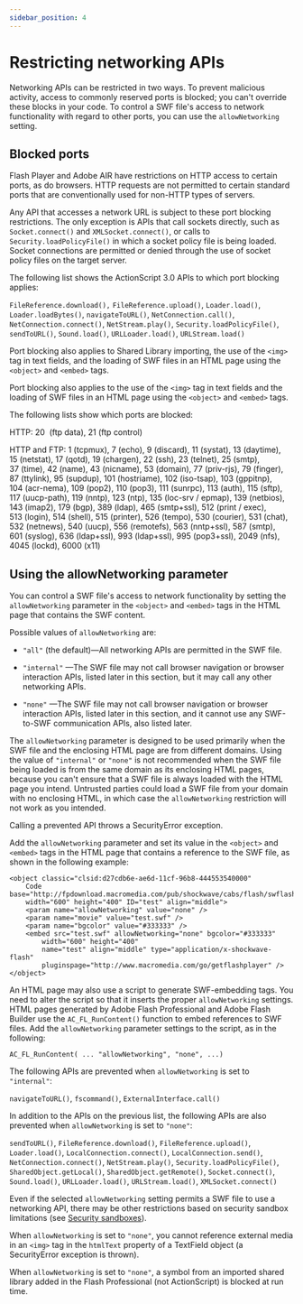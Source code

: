 ```yaml
---
sidebar_position: 4
---
```


# Restricting networking APIs

Networking APIs can be restricted in two ways. To prevent malicious activity,
access to commonly reserved ports is blocked; you can't override these blocks in
your code. To control a SWF file's access to network functionality with regard
to other ports, you can use the `allowNetworking` setting.

## Blocked ports

Flash Player and Adobe AIR have restrictions on HTTP access to certain ports, as
do browsers. HTTP requests are not permitted to certain standard ports that are
conventionally used for non-HTTP types of servers.

Any API that accesses a network URL is subject to these port blocking
restrictions. The only exception is APIs that call sockets directly, such as
`Socket.connect()` and `XMLSocket.connect()`, or calls to
`Security.loadPolicyFile()` in which a socket policy file is being loaded.
Socket connections are permitted or denied through the use of socket policy
files on the target server.

The following list shows the ActionScript 3.0 APIs to which port blocking
applies:

`FileReference.download(),` `FileReference.upload()`, `Loader.load()`,
`Loader.loadBytes()`, `navigateToURL()`, `NetConnection.call()`,
`NetConnection.connect()`, `NetStream.play()`, `Security.loadPolicyFile()`,
`sendToURL()`, `Sound.load()`, `URLLoader.load()`, `URLStream.load()`

Port blocking also applies to Shared Library importing, the use of the `<img>`
tag in text fields, and the loading of SWF files in an HTML page using the
`<object>` and `<embed>` tags.

Port blocking also applies to the use of the `<img>` tag in text fields and the
loading of SWF files in an HTML page using the `<object>` and `<embed>` tags.

The following lists show which ports are blocked:

HTTP: 20  (ftp data), 21 (ftp control)

HTTP and FTP: 1 (tcpmux), 7 (echo), 9 (discard), 11 (systat), 13 (daytime),
15 (netstat), 17 (qotd), 19 (chargen), 22 (ssh), 23 (telnet), 25 (smtp),
37 (time), 42 (name), 43 (nicname), 53 (domain), 77 (priv-rjs), 79 (finger),
87 (ttylink), 95 (supdup), 101 (hostriame), 102 (iso-tsap), 103 (gppitnp),
104 (acr-nema), 109 (pop2), 110 (pop3), 111 (sunrpc), 113 (auth), 115 (sftp),
117 (uucp-path), 119 (nntp), 123 (ntp), 135 (loc-srv / epmap), 139 (netbios),
143 (imap2), 179 (bgp), 389 (ldap), 465 (smtp+ssl), 512 (print / exec),
513 (login), 514 (shell), 515 (printer), 526 (tempo), 530 (courier), 531 (chat),
532 (netnews), 540 (uucp), 556 (remotefs), 563 (nntp+ssl), 587 (smtp),
601 (syslog), 636 (ldap+ssl), 993 (ldap+ssl), 995 (pop3+ssl), 2049 (nfs),
4045 (lockd), 6000 (x11)

## Using the allowNetworking parameter

You can control a SWF file's access to network functionality by setting the
`allowNetworking` parameter in the `<object>` and `<embed>` tags in the HTML
page that contains the SWF content.

Possible values of `allowNetworking` are:

- `"all"` (the default)—All networking APIs are permitted in the SWF file.

- `"internal"` —The SWF file may not call browser navigation or browser
  interaction APIs, listed later in this section, but it may call any other
  networking APIs.

- `"none"` —The SWF file may not call browser navigation or browser interaction
  APIs, listed later in this section, and it cannot use any SWF-to-SWF
  communication APIs, also listed later.

The `allowNetworking` parameter is designed to be used primarily when the SWF
file and the enclosing HTML page are from different domains. Using the value of
`"internal"` or `"none"` is not recommended when the SWF file being loaded is
from the same domain as its enclosing HTML pages, because you can't ensure that
a SWF file is always loaded with the HTML page you intend. Untrusted parties
could load a SWF file from your domain with no enclosing HTML, in which case the
`allowNetworking` restriction will not work as you intended.

Calling a prevented API throws a SecurityError exception.

Add the `allowNetworking` parameter and set its value in the `<object>` and
`<embed>` tags in the HTML page that contains a reference to the SWF file, as
shown in the following example:

```
<object classic="clsid:d27cdb6e-ae6d-11cf-96b8-444553540000"
	Code base="http://fpdownload.macromedia.com/pub/shockwave/cabs/flash/swflash.cab#version=9,0,124,0"
	width="600" height="400" ID="test" align="middle">
	<param name="allowNetworking" value="none" />
	<param name="movie" value="test.swf" />
	<param name="bgcolor" value="#333333" />
	<embed src="test.swf" allowNetworking="none" bgcolor="#333333"
		width="600" height="400"
		name="test" align="middle" type="application/x-shockwave-flash"
		pluginspage="http://www.macromedia.com/go/getflashplayer" />
</object>
```

An HTML page may also use a script to generate SWF-embedding tags. You need to
alter the script so that it inserts the proper `allowNetworking` settings. HTML
pages generated by Adobe Flash Professional and Adobe Flash Builder use the
`AC_FL_RunContent()` function to embed references to SWF files. Add the
`allowNetworking` parameter settings to the script, as in the following:

```
AC_FL_RunContent( ... "allowNetworking", "none", ...)
```

The following APIs are prevented when `allowNetworking` is set to `"internal"`:

`navigateToURL()`, `fscommand()`, `ExternalInterface.call()`

In addition to the APIs on the previous list, the following APIs are also
prevented when `allowNetworking` is set to `"none"`:

`sendToURL()`, `FileReference.download()`, `FileReference.upload()`,
`Loader.load()`, `LocalConnection.connect()`, `LocalConnection.send()`,
`NetConnection.connect()`, `NetStream.play()`, `Security.loadPolicyFile()`,
`SharedObject.getLocal()`, `SharedObject.getRemote()`, `Socket.connect()`,
`Sound.load()`, `URLLoader.load()`, `URLStream.load()`, `XMLSocket.connect()`

Even if the selected `allowNetworking` setting permits a SWF file to use a
networking API, there may be other restrictions based on security sandbox
limitations (see [Security sandboxes](./security-sandboxes.md)).

When `allowNetworking` is set to `"none"`, you cannot reference external media
in an `<img>` tag in the `htmlText` property of a TextField object (a
SecurityError exception is thrown).

When `allowNetworking` is set to `"none"`, a symbol from an imported shared
library added in the Flash Professional (not ActionScript) is blocked at run
time.
